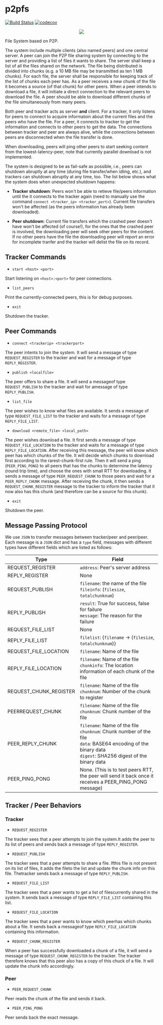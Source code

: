 # p2pfs
[![Build Status](https://travis-ci.com/RyanWangGit/p2pfs.svg?token=6D8zTzZr7SPui6PzhT2a&branch=master)](https://travis-ci.com/RyanWangGit/p2pfs) [![codecov](https://codecov.io/gh/RyanWangGit/p2pfs/branch/master/graph/badge.svg?token=EDGIegqh8K)](https://codecov.io/gh/RyanWangGit/p2pfs)

<p align="center">
  <img src="https://ryanwanggit.github.io/p2pfs/demo.svg" />
</p>

File System based on P2P.

The system include multiple clients (also named peers) and one central server. A peer can
join the P2P file sharing system by connecting to the server and providing a list of files it wants to
share. The server shall keep a list of all the files shared on the network. The file being distributed is
divided into chunks (e.g. a 10 MB file may be transmitted as ten 1 MB chunks). For each file, the
server shall be responsible for keeping track of the list of chunks each peer has. As a peer receives
a new chunk of the file it becomes a source (of that chunk) for other peers. When a peer intends
to download a file, it will initiate a direct connection to the relevant peers to download the file. A
peer should be able to download different chunks of the file simultaneously from many peers.

Both peer and tracker acts as server **and** client. For a tracker, it only listens for peers to connect to acquire informatoin about the current files and the peers who have the file. For a peer, it connects to tracker to get the information and connects to other peers to get the data. The connections between tracker and peer are always alive, while the connections between peers are disconnected when the file transfer is done.

When downloading, peers will ping other peers to start seeking content from the lowest-latency-peer, note that currently parallel download is not implemented.

The system is designed to be as fail-safe as possible, i.e., peers can shutdown abruptly at any time (during file transfer/when idling, etc.), and trackers can shutdown abruptly at any time, too. The list below shows what the system does when unexpected shutdown happens:

* **Tracker shutdown**: Peers won't be able to retieve file/peers information until the it connects to the tracker again (need to manually use the command `connect <tracker_ip> <tracker_port>`). Current file transfers won't be affected (as the peers information has already been downloaded).

* **Peer shutdown**: Current file transfers which the crashed peer doesn't have won't be affected (of course!), for the ones that the crashed peer is involved, the downloading peer will seek other peers for the content. If no other peers have the file the downloading peer will report an error for incomplete tranfer and the tracker will delist the file on its record. 

## Tracker Commands
* `start <host> <port>`

Start listening on `<host>:<port>` for peer connections.

* `list_peers`

Print the currently-connected  peers, this is for debug purposes.

* `exit`

Shutdown the tracker.

## Peer Commands
* `connect <trackerip> <trackerport>`

The peer intents to join the system.  It will send a message of type `REQUEST_REGISTER` to the tracker and wait for a message of type `REPLY_REGISTER`.

* `publish <localfile>`

The peer offers to share a file.  It will send a messageof type `REQUEST_PUBLISH` to the tracker and wait for amessage of type `REPLY_PUBLISH`.

* `list_file`

The peer wishes to know what files are available. It sends a message of type `REQUEST_FILE_LIST` to the tracker and waits for a message of type `REPLY_FILE_LIST`.

* `download <remote_file> <local_path>`

The peer wishes download a file. It first sends a message of type `REQUEST_FILE_LOCATION` to the tracker and waits for a message of type `REPLY_FILE_LOCATION`. After receiving this message, the peer will know which peer has which chunks of the file. It will decide which chunks to download first according to the rarest-chunk-first rule. Then it will send a ping (`PEER_PING_PONG`) to all peers that has the chunks to determine the latency (round trip time), and choose the ones with small RTT for downloading. It sends a message of type `PEER_REQUEST_CHUNK` to those peers and wait for a `PEER_REPLY_CHUNK` message. After receiving the chunk, it then sends a `REQUEST_CHUNK_REGISTER` message to the tracker to inform the tracker that it now also has this chunk (and therefore can be a source for this chunk).

* `exit`

Shutdown the peer.

## Message Passing Protocol
We use `JSON` to transfer messages between tracker/peer and peer/peer. Each message is a `JSON` dict and has a `type` field, messages with different types have different fields which are listed as follows:


| Type                   | Field                                                                                                                                                                     |
|------------------------|---------------------------------------------------------------------------------------------------------------------------------------------------------------------------|
| REQUEST_REGISTER       | `address`: Peer's server address                                                                                                                                          |
| REPLY_REGISTER         | None                                                                                                                                                                      |
| REQUEST_PUBLISH        | `filename`: the name of the file<br /> `fileinfo`: (`filesize`, `totalchunknum`)                                                                                          |
| REPLY_PUBLISH          | `result`: True for success, false for failure<br /> `message`: The reason for the failure                                                                                 |
| REQUEST_FILE_LIST      | None                                                                                                                                                                      |
| REPLY_FILE_LIST        | `filelist`: {`filename` -> (`filesize`, `totalchunknum`)}                                                                                                                 |
| REQUEST_FILE_LOCATION  | `filename`: Name of the file                                                                                                                                              |
| REPLY_FILE_LOCATION    | `filename`: Name of the file<br /> `chunkinfo`: The location information of each chunk of the file                                                                        |
| REQUEST_CHUNK_REGISTER | `filename`: Name of the file<br /> `chunknum`: Number of the chunk to register                                                                                            |
| PEERREQUEST_CHUNK      | `filename`: Name of the file<br /> `chunknum`: Chunk number of the file                                                                                                   |
| PEER_REPLY_CHUNK       | `filename`: Name of the file<br /> `chunknum`: Chunk number of the file<br /> `data`: BASE64 encoding of the binary data<br /> `digest`: SHA256 digest of the binary data |
| PEER_PING_PONG         | None. (This is to test peers RTT, the peer will send it back once it receives a PEER_PING_PONG message) 

## Tracker / Peer Behaviors
### Tracker
* `REQUEST_REGISTER`

The tracker sees that a peer attempts to join the system.It adds the peer to its list of peers and sends back a message of type `REPLY_REGISTER`.

* `REQUEST_PUBLISH`

The tracker sees that a peer attempts to share a file.  Ifthis file is not present on its list of files, it adds the fileto the list and update the chunk info on this file.  Thetracker sends back a message of type `REPLY_PUBLISH`.

* `REQUEST_FILE_LIST`

The tracker sees that a peer wants to get a list of filescurrently shared in the system. It sends back a message of type `REPLY_FILE_LIST` containing this list.

* `REQUEST_FILE_LOCATION`

The tracker sees that a peer wants to know which peerhas which chunks about a file. It sends back a messageof  type `REPLY_FILE_LOCATION `containing this information.

* `REQUEST_CHUNK_REGISTER`

When a peer has successfully downloaded a chunk of a file, it will send a message of type `REQUEST_CHUNK_REGISTER` to the tracker. The tracker therefore knows that this peer also has a copy of this chuck of a file. It will update the chunk info accordingly.

### Peer
* `PEER_REQUEST_CHUNK`

Peer reads the chunk of the file and sends it back.

* `PEER_PING_PONG`

Peer sends back the exact message.
